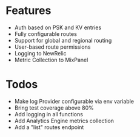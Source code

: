 # Features

- Auth based on PSK and KV entries
- Fully configurable routes
- Support for global and regional routing
- User-based route permissions
- Logging to NewRelic
- Metric Collection to MixPanel

# Todos

- Make log Provider configurable via env variable
- Bring test coverage above 80%
- Add logging in all functions
- Add Analytics Engine metrics collection
- Add a "list" routes endpoint
